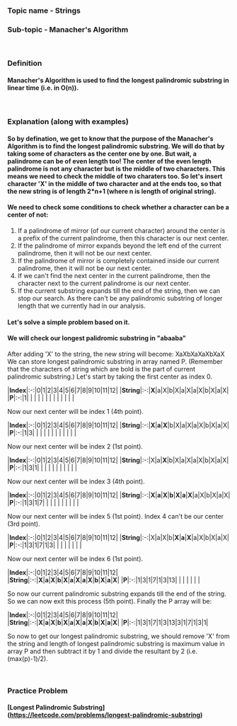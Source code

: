 ### Topic name - Strings
 
### Sub-topic - Manacher's Algorithm

<br>

### Definition
#### Manacher's Algorithm is used to find the longest palindromic substring in linear time (i.e. in O(n)).


<br>

### Explanation (along with examples)
#### So by defination, we get to know that the purpose of the Manacher's Algorithm is to find the longest palindromic substring. We will do that by taking some of characters as the center one by one. But wait, a palindrome can be of even length too! The center of the even length palindrome is not any character but is the middle of two characters. This means we need to check the middle of two charaters too. So let's insert character 'X' in the middle of two character and at the ends too, so that the new string is of length 2*n+1 (where n is length of original string).
#### We need to check some conditions to check whether a character can be a center of not:
1. If a palindrome of mirror (of our current character) around the center is a prefix of the current palindrome, then this character is our next center.
2. If the palindrome of mirror expands beyond the left end of the current palindrome, then it will not be our next center. 
3. If the palindrome of mirror is completely contained inside our current palindrome, then it will not be our next center. 
4. If we can't find the next center in the current palindrome, then the character next to the current palindrome is our next center.
5. If the current substring expands till the end of the string, then we can stop our search. As there can't be any palindromic substring of longer length that we currently had in our analysis.

#### Let's solve a simple problem based on it.
#### We will check our longest palidromic substring in "abaaba"
After adding 'X' to the string, the new string will become:
XaXbXaXaXbXaX
We can store longest palindromic substring in array named P.
(Remember that the characters of string which are bold is the part of current palindromic substring.)
Let's start by taking the first center as index 0. 


|**Index**|:-:|0|1|2|3|4|5|6|7|8|9|10|11|12|
|**String**|:-:|**X**|a|X|b|X|a|X|a|X|b|X|a|X|
|**P**|:-:|1| | | | | | | | | | | | |

Now our next center will be index 1 (4th point).


|**Index**|:-:|0|1|2|3|4|5|6|7|8|9|10|11|12|
|**String**|:-:|**X**|**a**|**X**|b|X|a|X|a|X|b|X|a|X|
|**P**|:-:|1|3| | | | | | | | | | | |

Now our next center will be index 2 (1st point).


|**Index**|:-:|0|1|2|3|4|5|6|7|8|9|10|11|12|
|**String**|:-:|X|a|**X**|b|X|a|X|a|X|b|X|a|X|
|**P**|:-:|1|3|1| | | | | | | | | | |

Now our next center will be index 3 (4th point).


|**Index**|:-:|0|1|2|3|4|5|6|7|8|9|10|11|12|
|**String**|:-:|**X**|**a**|**X**|**b**|**X**|**a**|**X**|a|X|b|X|a|X|
|**P**|:-:|1|3|1|7| | | | | | | | | |

Now our next center will be index 5 (1st point). Index 4 can't be our center (3rd point).


|**Index**|:-:|0|1|2|3|4|5|6|7|8|9|10|11|12|
|**String**|:-:|X|a|X|b|**X**|**a**|**X**|a|X|b|X|a|X|
|**P**|:-:|1|3|1|7|1|3| | | | | | | |

Now our next center will be index 6 (1st point).


|**Index**|:-:|0|1|2|3|4|5|6|7|8|9|10|11|12|
|**String**|:-:|**X**|**a**|**X**|**b**|**X**|**a**|**X**|**a**|**X**|**b**|**X**|**a**|**X**|
|**P**|:-:|1|3|1|7|1|3|13| | | | | | |

So now our current palindromic substring expands till the end of the string. So we can now exit this process (5th point).
Finally the P array will be:


|**Index**|:-:|0|1|2|3|4|5|6|7|8|9|10|11|12|
|**String**|:-:|**X**|**a**|**X**|**b**|**X**|**a**|**X**|**a**|**X**|**b**|**X**|**a**|**X**|
|**P**|:-:|1|3|1|7|1|3|13|3|1|7|1|3|1|

So now to get our longest palindromic substring, we should remove 'X' from the string and length of longest palindromic substring is maximum value in array P and then subtract it by 1 and divide the resultant by 2 (i.e. (max(p)-1)/2).


<br>

### Practice Problem
#### [Longest Palindromic Substring] (https://leetcode.com/problems/longest-palindromic-substring)

<br>